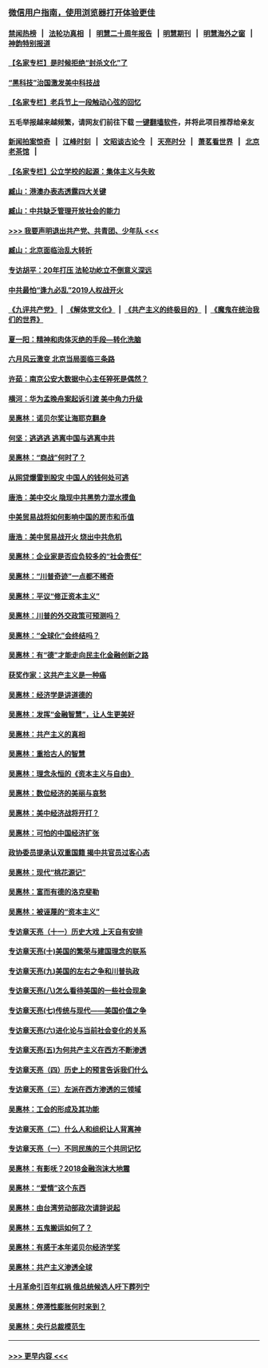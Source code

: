### [微信用户指南，使用浏览器打开体验更佳](https://github.com/gfw-breaker/banned-news1/blob/master/indexes/wechat-guide.md?t=0)
#### [禁闻热榜](热点新闻.md?t=0)  &nbsp;&nbsp;|&nbsp;&nbsp; [法轮功真相](https://github.com/gfw-breaker/truth/blob/master/README.md?t=0) &nbsp;&nbsp;|&nbsp;&nbsp; [明慧二十周年报告](https://github.com/gfw-breaker/mh-reports/blob/master/README.md?t=0) &nbsp;&nbsp;|&nbsp;&nbsp;[明慧期刊](https://github.com/gfw-breaker/mh-qikan) &nbsp;&nbsp;|&nbsp;&nbsp; [明慧海外之窗](https://github.com/gfw-breaker/mh-news/blob/master/README.md?t=0) &nbsp;&nbsp;|&nbsp;&nbsp; [神韵特别报道](https://github.com/gfw-breaker/mh-news/blob/master/shenyun.md?t=0)
#### [【名家专栏】是时候拒绝“封杀文化”了](../pages/nsc423/n11814093.md?t=02130033) 
#### [“黑科技”治国激发美中科技战](../pages/nsc423/n11638056.md?t=02130033) 
#### [【名家专栏】老兵节上一段触动心弦的回忆](../pages/nsc423/n11646016.md?t=02130033) 
#### 五毛举报越来越频繁，请网友们前往下载 [一键翻墙软件](https://github.com/gfw-breaker/ssr-accounts)，并将此项目推荐给亲友
#### [新闻拍案惊奇](https://github.com/gfw-breaker/banned-news1/blob/master/pages/link4.md) &nbsp;&nbsp;|&nbsp;&nbsp; [江峰时刻](https://github.com/gfw-breaker/banned-news1/blob/master/pages/link4.md) &nbsp;&nbsp;|&nbsp;&nbsp; [文昭谈古论今](https://github.com/gfw-breaker/banned-news1/blob/master/pages/link4.md) &nbsp;&nbsp;|&nbsp;&nbsp; [天亮时分](https://github.com/gfw-breaker/banned-news1/blob/master/pages/link4.md) &nbsp;&nbsp;|&nbsp;&nbsp; [萧茗看世界](https://github.com/gfw-breaker/banned-news1/blob/master/pages/link4.md) &nbsp;&nbsp;|&nbsp;&nbsp; [北京老茶馆](https://github.com/gfw-breaker/banned-news1/blob/master/pages/link4.md) &nbsp;&nbsp;|&nbsp;&nbsp; 
#### [【名家专栏】公立学校的起源：集体主义与失败](../pages/nsc423/n11601833.md?t=02130033) 
#### [臧山：港澳办表态透露四大关键](../pages/nsc423/n11421628.md?t=02130033) 
#### [臧山：中共缺乏管理开放社会的能力](../pages/nsc423/n11407457.md?t=02130033) 
#### [>>> 我要声明退出共产党、共青团、少年队 <<<](https://github.com/begood0513/goodnews/blob/master/quit/letter.md) 
#### [臧山：北京面临治乱大转折](../pages/nsc423/n11406895.md?t=02130033) 
#### [专访胡平：20年打压 法轮功屹立不倒意义深远](../pages/nsc423/n11398800.md?t=02130033) 
#### [中共最怕“逢九必乱”2019人权战开火](../pages/nsc423/n11385248.md?t=02130033) 
#### [《九评共产党》](https://github.com/begood0513/9ping.md/blob/master/README.md) &nbsp;|&nbsp; [《解体党文化》](../../../../jtdwh.md/blob/master/README.md)  &nbsp;|&nbsp; [《共产主义的终极目的》](../../../../gczydzjmd.md/blob/master/README.md) &nbsp;|&nbsp; [《魔鬼在统治我们的世界》](../../../../mgztzwmdsj.md/blob/master/README.md) 
#### [夏一阳：精神和肉体灭绝的手段—转化洗脑](../pages/nsc423/n11368250.md?t=02130033) 
#### [六月风云激变 北京当局面临三条路](../pages/nsc423/n11313668.md?t=02130033) 
#### [许茹：南京公安大数据中心主任猝死是偶然？](../pages/nsc423/n11064744.md?t=02130033) 
#### [横河：华为孟晚舟案起诉引渡 美中角力升级](../pages/nsc423/n11027230.md?t=02130033) 
#### [吴惠林：诺贝尔奖让海耶克翻身](../pages/nsc423/n10890049.md?t=02130033) 
#### [何坚：逃逃逃 逃离中国与逃离中共](../pages/nsc423/n10592891.md?t=02130033) 
#### [吴惠林：“商战”何时了？](../pages/nsc423/n10573558.md?t=02130033) 
#### [从网贷爆雷到股灾 中国人的钱何处可逃](../pages/nsc423/n10572800.md?t=02130033) 
#### [唐浩：美中交火 隐现中共黑势力混水摸鱼](../pages/nsc423/n10544040.md?t=02130033) 
#### [中美贸易战将如何影响中国的房市和币值](../pages/nsc423/n10543697.md?t=02130033) 
#### [唐浩：美中贸易战开火 烧出中共危机](../pages/nsc423/n10540126.md?t=02130033) 
#### [吴惠林：企业家是否应负较多的“社会责任”](../pages/nsc423/n10535022.md?t=02130033) 
#### [吴惠林：“川普奇迹”一点都不稀奇](../pages/nsc423/n10512808.md?t=02130033) 
#### [吴惠林：平议“修正资本主义”](../pages/nsc423/n10495724.md?t=02130033) 
#### [吴惠林：川普的外交政策可预测吗？](../pages/nsc423/n10462387.md?t=02130033) 
#### [吴惠林：“全球化”会终结吗？](../pages/nsc423/n10452838.md?t=02130033) 
#### [吴惠林：有“德”才能走向民主化金融创新之路](../pages/nsc423/n10432292.md?t=02130033) 
#### [获奖作家：这共产主义是一种癌](../pages/nsc423/n10431541.md?t=02130033) 
#### [吴惠林：经济学是讲道德的](../pages/nsc423/n10398014.md?t=02130033) 
#### [吴惠林：发挥“金融智慧”，让人生更美好](../pages/nsc423/n10375019.md?t=02130033) 
#### [吴惠林：共产主义的真相](../pages/nsc423/n10351394.md?t=02130033) 
#### [吴惠林：重拾古人的智慧](../pages/nsc423/n10337691.md?t=02130033) 
#### [吴惠林：理念永恒的《资本主义与自由》](../pages/nsc423/n10316274.md?t=02130033) 
#### [吴惠林：数位经济的美丽与哀愁](../pages/nsc423/n10292946.md?t=02130033) 
#### [吴惠林：美中经济战将开打？](../pages/nsc423/n10258825.md?t=02130033) 
#### [吴惠林：可怕的中国经济扩张](../pages/nsc423/n10219147.md?t=02130033) 
#### [政协委员提承认双重国籍 揭中共官员过客心态](../pages/nsc423/n10208809.md?t=02130033) 
#### [吴惠林：现代“桃花源记”](../pages/nsc423/n10185234.md?t=02130033) 
#### [吴惠林：富而有德的洛克斐勒](../pages/nsc423/n10142264.md?t=02130033) 
#### [吴惠林：被诬蔑的“资本主义”](../pages/nsc423/n10124816.md?t=02130033) 
#### [专访章天亮（十一）历史大戏 上天自有安排](../pages/nsc423/n10094905.md?t=02130033) 
#### [专访章天亮(十)美国的繁荣与建国理念的联系](../pages/nsc423/n10094899.md?t=02130033) 
#### [专访章天亮(九)美国的左右之争和川普执政](../pages/nsc423/n10094889.md?t=02130033) 
#### [专访章天亮(八)怎么看待美国的一些社会现象](../pages/nsc423/n10094857.md?t=02130033) 
#### [专访章天亮(七)传统与现代——美国价值之争](../pages/nsc423/n10093140.md?t=02130033) 
#### [专访章天亮(六)进化论与当前社会变化的关系](../pages/nsc423/n10092036.md?t=02130033) 
#### [专访章天亮(五)为何共产主义在西方不断渗透](../pages/nsc423/n10083620.md?t=02130033) 
#### [专访章天亮（四）历史上的预言告诉我们什么](../pages/nsc423/n10083606.md?t=02130033) 
#### [专访章天亮（三）左派在西方渗透的三领域](../pages/nsc423/n10081115.md?t=02130033) 
#### [吴惠林：工会的形成及其功能](../pages/nsc423/n10080633.md?t=02130033) 
#### [专访章天亮（二）什么人和组织让人背离神](../pages/nsc423/n10076637.md?t=02130033) 
#### [专访章天亮（一）不同民族的三个共同记忆](../pages/nsc423/n10074188.md?t=02130033) 
#### [吴惠林：有影呒？2018金融泡沫大地震](../pages/nsc423/n10040534.md?t=02130033) 
#### [吴惠林：“爱情”这个东西](../pages/nsc423/n10019423.md?t=02130033) 
#### [吴惠林：由台湾劳动部政次请辞说起](../pages/nsc423/n9979679.md?t=02130033) 
#### [吴惠林：五鬼搬运如何了？](../pages/nsc423/n9925338.md?t=02130033) 
#### [吴惠林：有感于本年诺贝尔经济学奖](../pages/nsc423/n9871883.md?t=02130033) 
#### [吴惠林：共产主义渗透全球](../pages/nsc423/n9812748.md?t=02130033) 
#### [十月革命引百年红祸 俄总统候选人吁下葬列宁](../pages/nsc423/n9810182.md?t=02130033) 
#### [吴惠林：停滞性膨胀何时来到？](../pages/nsc423/n9764136.md?t=02130033) 
#### [吴惠林：央行总裁模范生](../pages/nsc423/n9728134.md?t=02130033) 

----
#### [ >>> 更早内容 <<< ](../indexes/nsc423-earlier.md)
